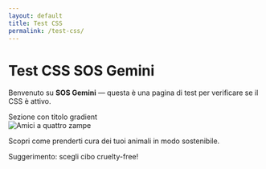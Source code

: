 ```yaml
---
layout: default
title: Test CSS
permalink: /test-css/
---
```


# Test CSS SOS Gemini

Benvenuto su **SOS Gemini** — questa è una pagina di test per verificare se il CSS è attivo.

<div class="section-title-gradient">Sezione con titolo gradient</div>

<div class="content-with-image">
  <div class="image-wrapper">
    <img src="/assets/img/paw-heart.png" alt="Amici a quattro zampe">
  </div>
  <div class="text-content">
    <p>Scopri come prenderti cura dei tuoi animali in modo sostenibile.</p>
    <div class="useful-tip">Suggerimento: scegli cibo cruelty-free!</div>
  </div>
</div>
